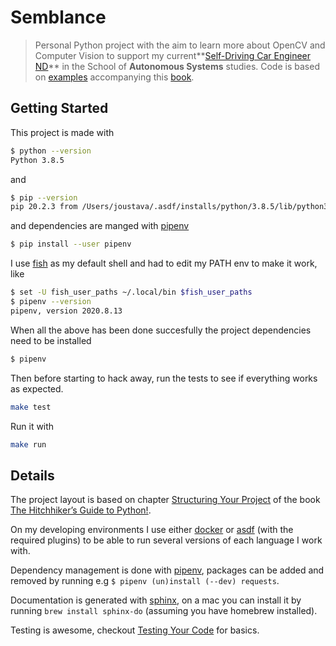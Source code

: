 # Semblance

> Personal Python project with the aim to learn more about OpenCV and Computer Vision to support my current**[Self-Driving Car Engineer ND](https://www.udacity.com/course/self-driving-car-engineer-nanodegree--nd013)** in the School of **Autonomous Systems** studies. Code is based on [examples](https://github.com/PacktPublishing/Learning-OpenCV-4-Computer-Vision-with-Python-Third-Edition) accompanying this [book](https://www.packtpub.com/product/learning-opencv-4-computer-vision-with-python-3-third-edition/9781789531619).

## Getting Started

This project is made with

```bash
$ python --version
Python 3.8.5
```

and

```bash
$ pip --version
pip 20.2.3 from /Users/joustava/.asdf/installs/python/3.8.5/lib/python3.8/site-packages/pip (python 3.8)
```

and dependencies are manged with [pipenv](https://pipenv.pypa.io/en/latest/)

```bash
$ pip install --user pipenv
```

I use [fish](https://fishshell.com/) as my default shell and had to edit my PATH env to make it work, like

```bash
$ set -U fish_user_paths ~/.local/bin $fish_user_paths
$ pipenv --version
pipenv, version 2020.8.13
```

When all the above has been done succesfully the project dependencies need to be installed

```bash
$ pipenv
```

Then before starting to hack away, run the tests to see if everything works as expected.

```bash
make test
```

Run it with

```bash
make run
```

## Details

The project layout is based on chapter [Structuring Your Project](https://docs.python-guide.org/writing/structure/) of the book [The Hitchhiker’s Guide to Python!](https://docs.python-guide.org/).

On my developing environments I use either [docker](https://www.docker.com/) or [asdf](https://github.com/asdf-vm/asdf) (with the required plugins) to be able to run several versions of each language I work with.

Dependency management is done with [pipenv](https://pipenv.pypa.io/en/latest/), packages can be added and removed by running e.g `$ pipenv (un)install (--dev) requests`.

Documentation is generated with [sphinx](https://www.sphinx-doc.org/), on a mac you can install it by running
`brew install sphinx-do` (assuming you have homebrew installed).

Testing is awesome, checkout [Testing Your Code](https://docs.python-guide.org/writing/tests/) for basics.